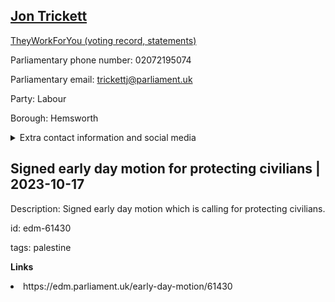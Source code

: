 ## <a href="https://members.parliament.uk/member/410/contact">Jon Trickett</a>

<a href="https://www.theyworkforyou.com/mp/10604/jon_trickett/hemsworth">TheyWorkForYou (voting record, statements)</a> 

Parliamentary phone number: 02072195074 

Parliamentary email: trickettj@parliament.uk 

Party: Labour 

Borough: Hemsworth 

<details><summary>Extra contact information and social media</summary> 
<li>Website: http://www.jontrickett.org.uk</li>
<li>Twitter: https://twitter.com/jon_trickett</li>
<li>Constituency office phone number: 01977655695</li>
<li>Constituency office email: jtrickett@jontrickett.org.uk</li>
<li>Facebook:</li>
<li>Instagram:</li>
<li>Youtube:</li>
<li>Linkedin:</li>
<li>Government department phone number:</li>
<li>Government department email:</li>
<li>Threads:</li>
<li>Party office phone number:</li>
<li>Party office email:</li>
<li>Tiktok:</li>
</details>

## Signed early day motion for protecting civilians | 2023-10-17

Description: Signed early day motion which is calling for protecting civilians. 
 
id: edm-61430 

tags: palestine 

**Links** 
 <li>https://edm.parliament.uk/early-day-motion/61430</li>
